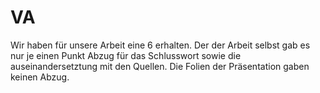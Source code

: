 # VA

Wir haben für unsere Arbeit eine 6 erhalten. Der der Arbeit selbst gab es nur je einen Punkt Abzug für das Schlusswort sowie die auseinandersetztung mit den Quellen.  Die Folien der Präsentation gaben keinen Abzug. 

